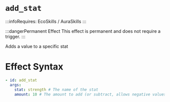 # `add_stat`
:::infoRequires:
EcoSkills / AuraSkills
:::

:::dangerPermanent Effect
This effect is permanent and does not require a trigger.
:::

Adds a value to a specific stat
# Effect Syntax
```yaml
- id: add_stat
  args:
    stat: strength # The name of the stat
    amount: 10 # The amount to add (or subtract, allows negative values)
```
